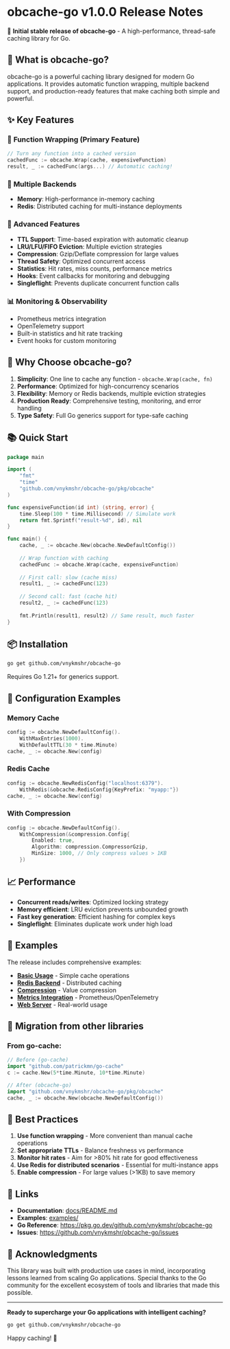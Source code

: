 # obcache-go v1.0.0 Release Notes

🎉 **Initial stable release of obcache-go** - A high-performance, thread-safe caching library for Go.

## 🚀 What is obcache-go?

obcache-go is a powerful caching library designed for modern Go applications. It provides automatic function wrapping, multiple backend support, and production-ready features that make caching both simple and powerful.

## ✨ Key Features

### 🎯 **Function Wrapping (Primary Feature)**
```go
// Turn any function into a cached version
cachedFunc := obcache.Wrap(cache, expensiveFunction)
result, _ := cachedFunc(args...) // Automatic caching!
```

### 🏪 **Multiple Backends**
- **Memory**: High-performance in-memory caching
- **Redis**: Distributed caching for multi-instance deployments

### 🔧 **Advanced Features**
- **TTL Support**: Time-based expiration with automatic cleanup
- **LRU/LFU/FIFO Eviction**: Multiple eviction strategies
- **Compression**: Gzip/Deflate compression for large values
- **Thread Safety**: Optimized concurrent access
- **Statistics**: Hit rates, miss counts, performance metrics
- **Hooks**: Event callbacks for monitoring and debugging
- **Singleflight**: Prevents duplicate concurrent function calls

### 📊 **Monitoring & Observability**
- Prometheus metrics integration
- OpenTelemetry support
- Built-in statistics and hit rate tracking
- Event hooks for custom monitoring

## 🎯 **Why Choose obcache-go?**

1. **Simplicity**: One line to cache any function - `obcache.Wrap(cache, fn)`
2. **Performance**: Optimized for high-concurrency scenarios
3. **Flexibility**: Memory or Redis backends, multiple eviction strategies
4. **Production Ready**: Comprehensive testing, monitoring, and error handling
5. **Type Safety**: Full Go generics support for type-safe caching

## 📚 **Quick Start**

```go
package main

import (
    "fmt"
    "time"
    "github.com/vnykmshr/obcache-go/pkg/obcache"
)

func expensiveFunction(id int) (string, error) {
    time.Sleep(100 * time.Millisecond) // Simulate work
    return fmt.Sprintf("result-%d", id), nil
}

func main() {
    cache, _ := obcache.New(obcache.NewDefaultConfig())
    
    // Wrap function with caching
    cachedFunc := obcache.Wrap(cache, expensiveFunction)
    
    // First call: slow (cache miss)
    result1, _ := cachedFunc(123) 
    
    // Second call: fast (cache hit)  
    result2, _ := cachedFunc(123)
    
    fmt.Println(result1, result2) // Same result, much faster
}
```

## 📦 **Installation**

```bash
go get github.com/vnykmshr/obcache-go
```

Requires Go 1.21+ for generics support.

## 🎨 **Configuration Examples**

### Memory Cache
```go
config := obcache.NewDefaultConfig().
    WithMaxEntries(1000).
    WithDefaultTTL(30 * time.Minute)
cache, _ := obcache.New(config)
```

### Redis Cache
```go
config := obcache.NewRedisConfig("localhost:6379").
    WithRedis(&obcache.RedisConfig{KeyPrefix: "myapp:"})
cache, _ := obcache.New(config)
```

### With Compression
```go
config := obcache.NewDefaultConfig().
    WithCompression(&compression.Config{
        Enabled: true,
        Algorithm: compression.CompressorGzip,
        MinSize: 1000, // Only compress values > 1KB
    })
```

## 📈 **Performance**

- **Concurrent reads/writes**: Optimized locking strategy
- **Memory efficient**: LRU eviction prevents unbounded growth  
- **Fast key generation**: Efficient hashing for complex keys
- **Singleflight**: Eliminates duplicate work under high load

## 🧪 **Examples**

The release includes comprehensive examples:

- **[Basic Usage](examples/basic/main.go)** - Simple cache operations
- **[Redis Backend](examples/redis-cache/main.go)** - Distributed caching
- **[Compression](examples/compression/main.go)** - Value compression
- **[Metrics Integration](examples/metrics/main.go)** - Prometheus/OpenTelemetry
- **[Web Server](examples/gin-web-server/main.go)** - Real-world usage

## 🔄 **Migration from other libraries**

### From go-cache:
```go
// Before (go-cache)
import "github.com/patrickmn/go-cache"
c := cache.New(5*time.Minute, 10*time.Minute)

// After (obcache-go)  
import "github.com/vnykmshr/obcache-go/pkg/obcache"
cache, _ := obcache.New(obcache.NewDefaultConfig())
```

## 🎯 **Best Practices**

1. **Use function wrapping** - More convenient than manual cache operations
2. **Set appropriate TTLs** - Balance freshness vs performance
3. **Monitor hit rates** - Aim for >80% hit rate for good effectiveness
4. **Use Redis for distributed scenarios** - Essential for multi-instance apps
5. **Enable compression** - For large values (>1KB) to save memory

## 🔗 **Links**

- **Documentation**: [docs/README.md](docs/README.md)
- **Examples**: [examples/](examples/)
- **Go Reference**: https://pkg.go.dev/github.com/vnykmshr/obcache-go
- **Issues**: https://github.com/vnykmshr/obcache-go/issues

## 🙏 **Acknowledgments**

This library was built with production use cases in mind, incorporating lessons learned from scaling Go applications. Special thanks to the Go community for the excellent ecosystem of tools and libraries that made this possible.

---

**Ready to supercharge your Go applications with intelligent caching?**

```bash
go get github.com/vnykmshr/obcache-go
```

Happy caching! 🚀